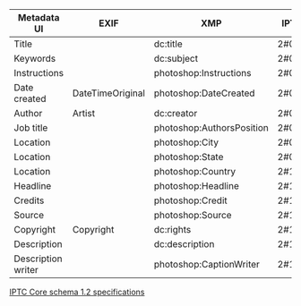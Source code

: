 | Metadata UI         | EXIF              | XMP                        | IPTC  |
| ------------------- | ----------------- | -------------------------- | ----- |
| Title               |                   | dc:title                   | 2#005 |
| Keywords            |                   | dc:subject                 | 2#025 |
| Instructions        |                   | photoshop:Instructions     | 2#040 |
| Date created        | DateTimeOriginal  | photoshop:DateCreated      | 2#055 |
| Author              | Artist            | dc:creator                 | 2#080 |
| Job title           |                   | photoshop:AuthorsPosition  | 2#085 |
| Location            |                   | photoshop:City             | 2#090 |
| Location            |                   | photoshop:State            | 2#095 |
| Location            |                   | photoshop:Country          | 2#101 |
| Headline            |                   | photoshop:Headline         | 2#105 |
| Credits             |                   | photoshop:Credit           | 2#110 |
| Source              |                   | photoshop:Source           | 2#115 |
| Copyright           | Copyright         | dc:rights                  | 2#116 |
| Description         |                   | dc:description             | 2#120 |
| Description writer  |                   | photoshop:CaptionWriter    | 2#122 |

[IPTC Core schema 1.2 specifications](https://iptc.org/std/photometadata/specification/IPTC-PhotoMetadata#iptc-core-schema-1-2-specifications)
